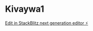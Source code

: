 # Kivaywa1

[Edit in StackBlitz next generation editor ⚡️](https://stackblitz.com/~/github.com/DennisMakaka/Kivaywa1)
